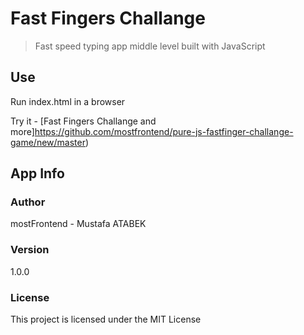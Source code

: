 # Fast Fingers Challange

> Fast speed typing app middle level built with JavaScript

## Use

Run index.html in a browser

Try it - [Fast Fingers Challange and more]https://github.com/mostfrontend/pure-js-fastfinger-challange-game/new/master)

## App Info

### Author

mostFrontend - Mustafa ATABEK


### Version

1.0.0

### License

This project is licensed under the MIT License
